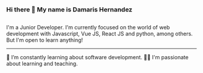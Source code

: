 ### Hi there 👋 My name is Damaris Hernandez


##
I'm a Junior Developer. I'm currently focused on the world of web development with Javascript, Vue JS, React JS and python, among others. But I'm open to learn anything!

***

🔭 I’m constantly learning about software development.
👩‍🏫 I'm passionate about learning and teaching.


